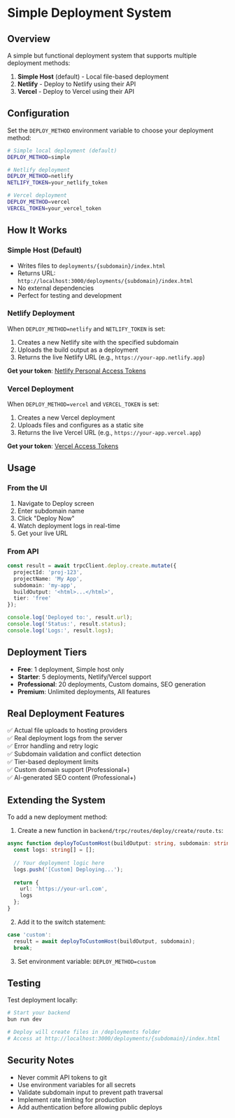 # Simple Deployment System

## Overview

A simple but functional deployment system that supports multiple deployment methods:

1. **Simple Host** (default) - Local file-based deployment
2. **Netlify** - Deploy to Netlify using their API
3. **Vercel** - Deploy to Vercel using their API

## Configuration

Set the `DEPLOY_METHOD` environment variable to choose your deployment method:

```bash
# Simple local deployment (default)
DEPLOY_METHOD=simple

# Netlify deployment
DEPLOY_METHOD=netlify
NETLIFY_TOKEN=your_netlify_token

# Vercel deployment
DEPLOY_METHOD=vercel
VERCEL_TOKEN=your_vercel_token
```

## How It Works

### Simple Host (Default)

- Writes files to `deployments/{subdomain}/index.html`
- Returns URL: `http://localhost:3000/deployments/{subdomain}/index.html`
- No external dependencies
- Perfect for testing and development

### Netlify Deployment

When `DEPLOY_METHOD=netlify` and `NETLIFY_TOKEN` is set:

1. Creates a new Netlify site with the specified subdomain
2. Uploads the build output as a deployment
3. Returns the live Netlify URL (e.g., `https://your-app.netlify.app`)

**Get your token**: [Netlify Personal Access Tokens](https://app.netlify.com/user/applications/personal)

### Vercel Deployment

When `DEPLOY_METHOD=vercel` and `VERCEL_TOKEN` is set:

1. Creates a new Vercel deployment
2. Uploads files and configures as a static site
3. Returns the live Vercel URL (e.g., `https://your-app.vercel.app`)

**Get your token**: [Vercel Access Tokens](https://vercel.com/account/tokens)

## Usage

### From the UI

1. Navigate to Deploy screen
2. Enter subdomain name
3. Click "Deploy Now"
4. Watch deployment logs in real-time
5. Get your live URL

### From API

```typescript
const result = await trpcClient.deploy.create.mutate({
  projectId: 'proj-123',
  projectName: 'My App',
  subdomain: 'my-app',
  buildOutput: '<html>...</html>',
  tier: 'free'
});

console.log('Deployed to:', result.url);
console.log('Status:', result.status);
console.log('Logs:', result.logs);
```

## Deployment Tiers

- **Free**: 1 deployment, Simple host only
- **Starter**: 5 deployments, Netlify/Vercel support
- **Professional**: 20 deployments, Custom domains, SEO generation
- **Premium**: Unlimited deployments, All features

## Real Deployment Features

✅ Actual file uploads to hosting providers  
✅ Real deployment logs from the server  
✅ Error handling and retry logic  
✅ Subdomain validation and conflict detection  
✅ Tier-based deployment limits  
✅ Custom domain support (Professional+)  
✅ AI-generated SEO content (Professional+)  

## Extending the System

To add a new deployment method:

1. Create a new function in `backend/trpc/routes/deploy/create/route.ts`:

```typescript
async function deployToCustomHost(buildOutput: string, subdomain: string) {
  const logs: string[] = [];
  
  // Your deployment logic here
  logs.push('[Custom] Deploying...');
  
  return {
    url: 'https://your-url.com',
    logs
  };
}
```

2. Add it to the switch statement:

```typescript
case 'custom':
  result = await deployToCustomHost(buildOutput, subdomain);
  break;
```

3. Set environment variable: `DEPLOY_METHOD=custom`

## Testing

Test deployment locally:

```bash
# Start your backend
bun run dev

# Deploy will create files in /deployments folder
# Access at http://localhost:3000/deployments/{subdomain}/index.html
```

## Security Notes

- Never commit API tokens to git
- Use environment variables for all secrets
- Validate subdomain input to prevent path traversal
- Implement rate limiting for production
- Add authentication before allowing public deploys
